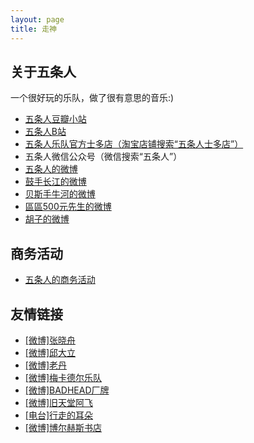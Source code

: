```yaml
---
layout: page
title: 走神
---
```


## 关于五条人

一个很好玩的乐队，做了很有意思的音乐:)

* [五条人豆瓣小站](https://site.douban.com/wutiaoren/)
* [五条人B站](https://space.bilibili.com/29686555/)
* [五条人乐队官方士多店（淘宝店铺搜索“五条人士多店”）](https://weibo.com/u/7493731962)
* 五条人微信公众号（微信搜索“五条人”）
* [五条人的微博](https://weibo.com/wutiaoren)
* [鼓手长江的微博](https://weibo.com/u/2302180260)
* [贝斯手牛河的微博](https://weibo.com/u/3317973273)
* [區區500元先生的微博](https://weibo.com/dssjsd)
* [胡子的微博](https://weibo.com/u/1348124485)

## 商务活动

* [五条人的商务活动](commercials.html)

## 友情链接

* [[微博]张晓舟](https://weibo.com/u/1225963240)
* [[微博]邱大立](https://weibo.com/u/1401652784)
* [[微博]老丹](https://weibo.com/p/1004061928451803)
* [[微博]梅卡德尔乐队](https://weibo.com/mercader)
* [[微博]BADHEAD厂牌](https://weibo.com/p/1006067391206072)
* [[微博]旧天堂阿飞](https://weibo.com/oldheaven)
* [[电台]行走的耳朵](https://www.lizhi.fm/user/395219)
* [[微博]博尔赫斯书店](https://weibo.com/cantonbon?is_all=1)
